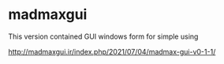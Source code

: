 # madmaxgui
This version contained GUI windows form for simple using

http://madmaxgui.ir/index.php/2021/07/04/madmax-gui-v0-1-1/

